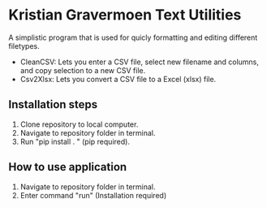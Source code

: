 # Kristian Gravermoen Text Utilities
A simplistic program that is used for quicly formatting and editing different filetypes.

- CleanCSV: Lets you enter a CSV file, select new filename and columns, and copy selection to a new CSV file.
- Csv2Xlsx: Lets you convert a CSV file to a Excel (xlsx) file. 

## Installation steps
1. Clone repository to local computer.
2. Navigate to repository folder in terminal.
3. Run "pip install . " (pip required).

## How to use application
1. Navigate to repository folder in terminal.
2. Enter command "run" (Installation required)